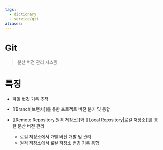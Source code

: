 ```yaml
---
tags:
  - dictionary
  - service/git
aliases:
---
```

# Git
> 분산 버전 관리 시스템
# 특징
- 파일 변경 기록 추적

- [[Branch|브랜치]]를 통한 프로젝트 버전 분기 및 통합
- [[Remote Repository|원격 저장소]]와 [[Local Repository|로컬 저장소]]를 통한 분산 버전 관리
	- 로컬 저장소에서 개별 버전 개발 및 관리
	- 원격 저장소에서 로컬 저장소 변경 기록 통합